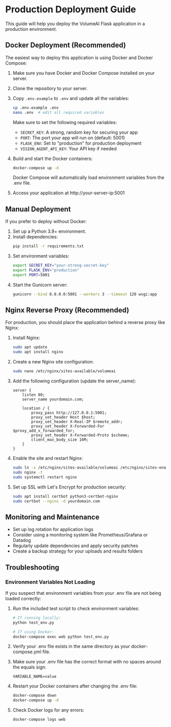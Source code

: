 # Production Deployment Guide

This guide will help you deploy the VolumeAI Flask application in a production environment.

## Docker Deployment (Recommended)

The easiest way to deploy this application is using Docker and Docker Compose:

1. Make sure you have Docker and Docker Compose installed on your server.
2. Clone the repository to your server.
3. Copy `.env.example` to `.env` and update all the variables:
   ```bash
   cp .env.example .env
   nano .env  # edit all required variables
   ```
   
   Make sure to set the following required variables:
   - `SECRET_KEY`: A strong, random key for securing your app
   - `PORT`: The port your app will run on (default: 5001)
   - `FLASK_ENV`: Set to "production" for production deployment
   - `VISION_AGENT_API_KEY`: Your API key if needed

4. Build and start the Docker containers:
   ```bash
   docker-compose up -d
   ```
   
   Docker Compose will automatically load environment variables from the .env file.

5. Access your application at http://your-server-ip:5001

## Manual Deployment

If you prefer to deploy without Docker:

1. Set up a Python 3.9+ environment.
2. Install dependencies:
   ```bash
   pip install -r requirements.txt
   ```
3. Set environment variables:
   ```bash
   export SECRET_KEY="your-strong-secret-key"
   export FLASK_ENV="production"
   export PORT=5001
   ```
4. Start the Gunicorn server:
   ```bash
   gunicorn --bind 0.0.0.0:5001 --workers 3 --timeout 120 wsgi:app
   ```

## Nginx Reverse Proxy (Recommended)

For production, you should place the application behind a reverse proxy like Nginx:

1. Install Nginx:
   ```bash
   sudo apt update
   sudo apt install nginx
   ```

2. Create a new Nginx site configuration:
   ```bash
   sudo nano /etc/nginx/sites-available/volumeai
   ```

3. Add the following configuration (update the server_name):
   ```
   server {
       listen 80;
       server_name yourdomain.com;
   
       location / {
           proxy_pass http://127.0.0.1:5001;
           proxy_set_header Host $host;
           proxy_set_header X-Real-IP $remote_addr;
           proxy_set_header X-Forwarded-For $proxy_add_x_forwarded_for;
           proxy_set_header X-Forwarded-Proto $scheme;
           client_max_body_size 16M;
       }
   }
   ```

4. Enable the site and restart Nginx:
   ```bash
   sudo ln -s /etc/nginx/sites-available/volumeai /etc/nginx/sites-enabled/
   sudo nginx -t
   sudo systemctl restart nginx
   ```

5. Set up SSL with Let's Encrypt for production security:
   ```bash
   sudo apt install certbot python3-certbot-nginx
   sudo certbot --nginx -d yourdomain.com
   ```

## Monitoring and Maintenance

- Set up log rotation for application logs
- Consider using a monitoring system like Prometheus/Grafana or Datadog
- Regularly update dependencies and apply security patches
- Create a backup strategy for your uploads and results folders 

## Troubleshooting

### Environment Variables Not Loading

If you suspect that environment variables from your .env file are not being loaded correctly:

1. Run the included test script to check environment variables:
   ```bash
   # If running locally:
   python test_env.py
   
   # If using Docker:
   docker-compose exec web python test_env.py
   ```

2. Verify your .env file exists in the same directory as your docker-compose.yml file.

3. Make sure your .env file has the correct format with no spaces around the equals sign:
   ```
   VARIABLE_NAME=value
   ```

4. Restart your Docker containers after changing the .env file:
   ```bash
   docker-compose down
   docker-compose up -d
   ```

5. Check Docker logs for any errors:
   ```bash
   docker-compose logs web
   ``` 